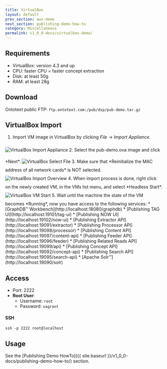 ```yaml
---
title: VirtualBox
layout: default
prev_section: aws-demo
next_section: publishing-demo-how-to
category: Miscellaneous
permalink: v1_0_0-docs/virtualbox-demo/
---
```

## Requirements
* VirtualBox: version 4.3 and up
* CPU: faster CPU = faster concept extraction
* Disk: at least 50g
* RAM: at least 28g

## Download
Ontotext public FTP: `ftp.ontotext.com:/pub/dsp/pub-demo.tar.gz`

## VirtualBox Import
1. Import VM image in VirtualBox by clicking *File* -> *Import Appliance*.
<img src="{{ site.baseurl }}/img/virtualbox/import.png" alt="VirtualBox Import Appliance" style="float:none; margin:10px 0 10px 0" >
2. Select the pub-demo.ova image and click *Next*.
<img src="{{ site.baseurl }}/img/virtualbox/import-select-file.png" alt="VirtualBox Select File" style="float:none; margin:10px 0 10px 0" >
3. Make sure that *Reinitialize the MAC address of all network cards* is NOT selected.
<img src="{{ site.baseurl }}/img/virtualbox/import-overview.png" alt="VirtualBox Import Overview" style="float:none; margin:10px 0 10px 0" >
4. When import process is done, right click on the newly created VM, in the VMs list menu, and select *Headless Start*.
<img src="{{ site.baseurl }}/img/virtualbox/start.png" alt="VirtualBox VM Start" style="float:none; margin:10px 0 10px 0" >
5. Wait until the machine the state of the VM becomes *Running*, now you have access to the following services:
* [GraphDB™ Workbench](http://localhost:18080/graphdb)
* [Publishing TAG UI](http://localhost:19101/tag-ui)
* [Publishing NOW UI](http://localhost:19102/now-ui)
* [Publishing Extractor API](http://localhost:19091/extractor)
* [Publishing Processor API](http://localhost:19098/processor)
* [Publishing Content API](http://localhost:19097/content-api)
* [Publishing Feeder API](http://localhost:19096/feeder)
* [Publishing Related Reads API](http://localhost:19099/api)
* [Publishing Concept API](http://localhost:19092/concept-api)
* [Publishing Search API](http://localhost:19095/search-api)
* [Apache Solr™](http://localhost:19090/solr)

## Access
+ Port: 2222
+ **Root User**:
    + Username: `root`
    + Password: `vagrant`

#### SSH

```
ssh -p 2222 root@localhost
```

## Usage
See the [Publishing Demo HowTo]({{ site.baseurl }}/v1_0_0-docs/publishing-demo-how-to/) section.
